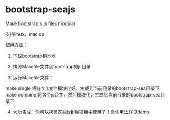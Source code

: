 bootstrap-seajs
===============

Make bootstrap's js files modular

支持linux，mac os

使用方法：

1. 下载bootstrap到本地

2. 拷贝Makefile文件到bootstrap的js目录

3. 运行Makefile文件：

  make single 将各个js文件模块化好，生成到当前目录的bootstrap-sea目录下
  make combine 将各个js合并，然后模块化，生成到当前目录的bootstrap-sea目录下

4. 大功告成，你可以拷贝这些js到你项目中使用了！具体用法详见demo